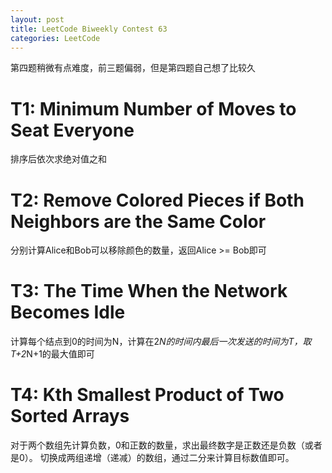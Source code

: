 ```yaml
---
layout: post
title: LeetCode Biweekly Contest 63
categories: LeetCode
---
```

第四题稍微有点难度，前三题偏弱，但是第四题自己想了比较久

# T1: Minimum Number of Moves to Seat Everyone
排序后依次求绝对值之和

# T2: Remove Colored Pieces if Both Neighbors are the Same Color
分别计算Alice和Bob可以移除颜色的数量，返回Alice >= Bob即可

# T3: The Time When the Network Becomes Idle
计算每个结点到0的时间为N，计算在2*N的时间内最后一次发送的时间为T，取T+2*N+1的最大值即可

# T4: Kth Smallest Product of Two Sorted Arrays
对于两个数组先计算负数，0和正数的数量，求出最终数字是正数还是负数（或者是0）。
切换成两组递增（递减）的数组，通过二分来计算目标数值即可。
